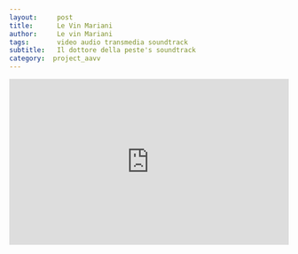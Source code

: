 ```yaml
---
layout:     post
title:      Le Vin Mariani
author:     Le vin Mariani
tags: 		video audio transmedia soundtrack
subtitle:  	Il dottore della peste's soundtrack
category:  project_aavv
---
```

<!-- Start Writing Below in Markdown -->





<iframe width="100%" height="300" scrolling="no" frameborder="no" allow="autoplay" src="https://w.soundcloud.com/player/?url=https%3A//api.soundcloud.com/tracks/497795880&color=%23ff5500&auto_play=false&hide_related=false&show_comments=true&show_user=true&show_reposts=false&show_teaser=true&visual=true"></iframe>






